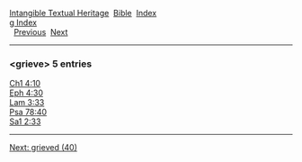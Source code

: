[Intangible Textual Heritage](../../index)  [Bible](../index) 
[Index](index)   
[g Index](_g_)  
  [Previous](c04943)  [Next](c04945) 

------------------------------------------------------------------------

### &lt;grieve&gt; 5 entries

[Ch1 4:10](../kjv/ch1004.htm#010)  
[Eph 4:30](../kjv/eph004.htm#030)  
[Lam 3:33](../kjv/lam003.htm#033)  
[Psa 78:40](../kjv/psa078.htm#040)  
[Sa1 2:33](../kjv/sa1002.htm#033)  

------------------------------------------------------------------------

[Next: grieved (40)](c04945)
